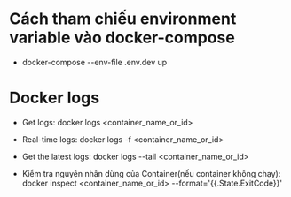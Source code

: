 # Cách tham chiếu environment variable vào docker-compose

- docker-compose --env-file .env.dev up

# Docker logs

- Get logs:
  docker logs <container_name_or_id>

- Real-time logs:
  docker logs -f <container_name_or_id>

- Get the latest logs:
  docker logs --tail <container_name_or_id>

- Kiểm tra nguyên nhân dừng của Container(nếu container không chạy):
  docker inspect <container_name_or_id> --format='{{.State.ExitCode}}'
